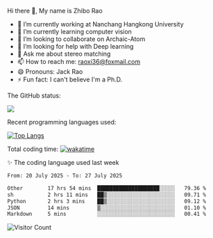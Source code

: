 Hi there 👋, My name is Zhibo Rao
- 🔭 I’m currently working at Nanchang Hangkong University
- 🌱 I’m currently learning computer vision
- 👯 I’m looking to collaborate on Archaic-Atom
- 🤔 I’m looking for help with Deep learning
- 💬 Ask me about stereo matching
- 📫 How to reach me: raoxi36@foxmail.com
- 😄 Pronouns: Jack Rao
- ⚡ Fun fact: I can't believe I'm a Ph.D.

The GitHub status:

![](https://github-readme-stats.vercel.app/api?username=ZhiboRao)

Recent programming languages used:

[![Top Langs](https://github-readme-stats.vercel.app/api/top-langs/?username=ZhiboRao&layout=compact)](https://github.com/anuraghazra/github-readme-stats)

Total coding time: [![wakatime](https://wakatime.com/badge/user/51ec5ec7-4742-4243-9eea-732ade32c0b7.svg)](https://wakatime.com/@51ec5ec7-4742-4243-9eea-732ade32c0b7)

✨ The coding language used last week 
<!--START_SECTION:waka-->

```txt
From: 20 July 2025 - To: 27 July 2025

Other        17 hrs 54 mins  ████████████████████░░░░░   79.36 %
sh           2 hrs 11 mins   ██▒░░░░░░░░░░░░░░░░░░░░░░   09.71 %
Python       2 hrs 3 mins    ██▒░░░░░░░░░░░░░░░░░░░░░░   09.12 %
JSON         14 mins         ▒░░░░░░░░░░░░░░░░░░░░░░░░   01.10 %
Markdown     5 mins          ░░░░░░░░░░░░░░░░░░░░░░░░░   00.41 %
```

<!--END_SECTION:waka-->

![Visitor Count](https://profile-counter.glitch.me/Raohaocheng/count.svg)
